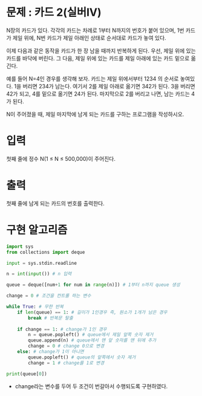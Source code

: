 # 문제 : 카드 2(실버IV)
N장의 카드가 있다. 각각의 카드는 차례로 1부터 N까지의 번호가 붙어 있으며, 1번 카드가 제일 위에, N번 카드가 제일 아래인 상태로 순서대로 카드가 놓여 있다.

이제 다음과 같은 동작을 카드가 한 장 남을 때까지 반복하게 된다. 우선, 제일 위에 있는 카드를 바닥에 버린다. 그 다음, 제일 위에 있는 카드를 제일 아래에 있는 카드 밑으로 옮긴다.

예를 들어 N=4인 경우를 생각해 보자. 카드는 제일 위에서부터 1234 의 순서로 놓여있다. 1을 버리면 234가 남는다. 여기서 2를 제일 아래로 옮기면 342가 된다. 3을 버리면 42가 되고, 4를 밑으로 옮기면 24가 된다. 마지막으로 2를 버리고 나면, 남는 카드는 4가 된다.

N이 주어졌을 때, 제일 마지막에 남게 되는 카드를 구하는 프로그램을 작성하시오.

# 입력
첫째 줄에 정수 N(1 ≤ N ≤ 500,000)이 주어진다.

# 출력
첫째 줄에 남게 되는 카드의 번호를 출력한다.

# 구현 알고리즘

```python
import sys
from collections import deque

input = sys.stdin.readline

n = int(input()) # n 입력

queue = deque([num+1 for num in range(n)]) # 1부터 n까지 queue 생성

change = 0 # 조건을 컨트롤 하는 변수

while True: # 무한 반복
    if len(queue) == 1: # 길이가 1인경우 즉, 원소가 1개가 남은 경우
        break # 반복문 탈출
    
    if change == 1: # change가 1인 경우
        n = queue.popleft() # queue에서 제일 앞쪽 숫자 제거
        queue.append(n) # queue에서 맨 앞 숫자를 맨 뒤에 추가
        change = 0 # change 0으로 변경
    else: # change가 1이 아니면
        queue.popleft() # queue의 앞쪽에서 숫자 제거
        change = 1 # change를 1로 변경

print(queue[0])
```
- change라는 변수를 두어 두 조건이 번갈아서 수행되도록 구현하였다.

